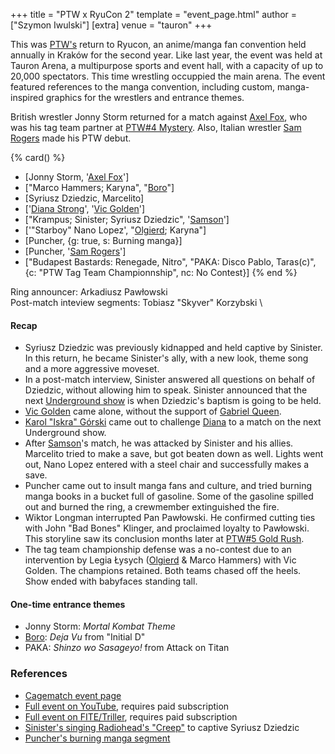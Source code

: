 +++
title = "PTW x RyuCon 2"
template = "event_page.html"
author = ["Szymon Iwulski"]
[extra]
venue = "tauron"
+++

This was [PTW's](@/o/ptw.md) return to Ryucon, an anime/manga fan convention held annually in Kraków for the second year. Like last year, the event was held at Tauron Arena, a multipurpose sports and event hall, with a capacity of up to 20,000 spectators. This time wrestling occuppied the main arena. The event featured references to the manga convention, including custom, manga-inspired graphics for the wrestlers and entrance themes.

British wrestler Jonny Storm returned for a match against [Axel Fox](@/w/axel-fox.md), who was his tag team partner at [PTW#4 Mystery](@/e/2023-06-25-ptw-4-mystery.md). Also, Italian wrestler [Sam Rogers](@/w/sam-rogers.md) made his PTW debut.

{% card() %}
- [Jonny Storm, '[Axel Fox](@/w/axel-fox.md)']
- ["Marco Hammers; Karyna", "[Boro](@/w/boro.md)"]
- [Syriusz Dziedzic, Marcelito]
- ['[Diana Strong](@/w/diana-strong.md)', '[Vic Golden](@/w/vic-golden.md)']
- ["Krampus; Sinister; Syriusz Dziedzic", '[Samson](@/w/samson.md)']
- ['"Starboy" Nano Lopez', "[Olgierd](@/w/olgierd.md); Karyna"]
- [Puncher, {g: true, s: Burning manga}]
- [Puncher, '[Sam Rogers](@/w/sam-rogers.md)']
- ["Budapest Bastards: Renegade, Nitro", "PAKA: Disco Pablo, Taras(c)", {c: "PTW Tag
      Team Championnship", nc: No Contest}]
{% end %}

Ring announcer: Arkadiusz Pawłowski \
Post-match inteview segments: Tobiasz "Skyver" Korzybski \

#### Recap

* Syriusz Dziedzic was previously kidnapped and held captive by Sinister. In this return, he became Sinister's ally, with a new look, theme song and a more aggressive moveset.
* In a post-match interview, Sinister answered all questions on behalf of Dziedzic, without allowing him to speak. Sinister announced that the next [Underground show](@/e/2023-07-30-ptw-underground-16.md) is when Dziedzic's baptism is going to be held.
* [Vic Golden](@/w/vic-golden.md) came alone, without the support of [Gabriel Queen](@/w/gabriel-queen.md).
* [Karol "Iskra" Górski](@/w/iskra.md) came out to challenge [Diana](@/w/diana-strong.md) to a match on the next Underground show.
* After [Samson](@/w/samson.md)'s match, he was attacked by Sinister and his allies. Marcelito tried to make a save, but got beaten down as well. Lights went out, Nano Lopez entered with a steel chair and successfully makes a save.
* Puncher came out to insult manga fans and culture, and tried burning manga books in a bucket full of gasoline. Some of the gasoline spilled out and burned the ring, a crewmember extinguished the fire.
* Wiktor Longman interrupted Pan Pawłowski. He confirmed cutting ties with John "Bad Bones" Klinger, and proclaimed loyalty to Pawłowski. This storyline saw its conclusion months later at [PTW#5 Gold Rush](@/e/2024-02-03-ptw-5-gold-rush.md).
* The tag team championship defense was a no-contest due to an intervention by Legia Łysych ([Olgierd](@/w/olgierd.md) & Marco Hammers) with Vic Golden. The champions retained. Both teams chased off the heels. Show ended with babyfaces standing tall.

#### One-time entrance themes

- Jonny Storm: _Mortal Kombat Theme_
- [Boro](@/w/boro.md): _Deja Vu_ from "Initial D"
- PAKA: _Shinzo wo Sasageyo!_ from Attack on Titan

### References

* [Cagematch event page](https://www.cagematch.net/?id=1&nr=365969)
* [Full event on YouTube](https://www.youtube.com/watch?v=jOr7PhKb7xY&t=6971s), requires paid subscription
* [Full event on FITE/Triller](https://www.trillertv.com/watch/ptw-ryucon/2pddh/), requires paid subscription
* [Sinister's singing Radiohead's "Creep"](https://www.youtube.com/watch?v=WU5OTqZDUtY&pp=ygUOc2luaXN0ZXIgY3JlZXA%3D%22%3E) to captive Syriusz Dziedzic
* [Puncher's burning manga segment](https://www.youtube.com/watch?v=VZT7COlYlkI)
